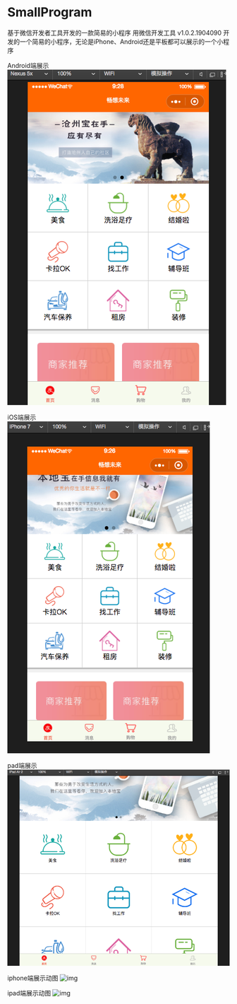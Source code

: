 # SmallProgram
基于微信开发者工具开发的一款简易的小程序
 用微信开发工具 v1.0.2.1904090 开发的一个简易的小程序，无论是iPhone、Android还是平板都可以展示的一个小程序

 Android端展示
 ![image text](https://github.com/xiao66guo/SmallProgram/blob/master/assets/SamplePicture/Android.png)
 
 iOS端展示
 ![image text](https://github.com/xiao66guo/SmallProgram/blob/master/assets/SamplePicture/iPhone.png)

 pad端展示
 ![image text](https://github.com/xiao66guo/SmallProgram/blob/master/assets/SamplePicture/平板.png)
 
 iphone端展示动图
 ![img](https://github.com/xiao66guo/SmallProgram/blob/master/assets/SamplePicture/iphone.gif)

 ipad端展示动图
 ![img](https://github.com/xiao66guo/SmallProgram/blob/master/assets/SamplePicture/ipad.gif)

